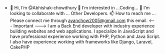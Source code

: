 - 👋 Hi, I’m @Abhishak-chowdhury
👀 I’m interested in ...Coding...
💞️ I’m looking to collaborate with ... Other Developers.
📫 How to reach me ... Please connect me through ayanchow2005@gmail.com this email.
<--- Important --->
I am a Back End developer with industry experience building websites and web applications.
I specialize in JavaScript and have professional experience working with PHP, Python and Java Script.
I also have experience working with frameworks like Django, Laravel, CakePHP
